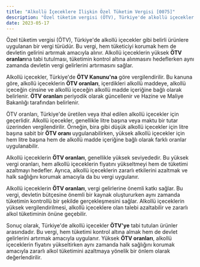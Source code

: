 ```yaml
---
title: "Alkollü İçeceklere İlişkin Özel Tüketim Vergisi [0075]"
description: "Özel tüketim vergisi (ÖTV), Türkiye'de alkollü içecekler gibi belirli ürünlere uygulanan bir vergi türüdür."
date: 2023-05-17
---
```


Özel tüketim vergisi (ÖTV), Türkiye'de alkollü içecekler gibi belirli ürünlere uygulanan bir vergi türüdür. Bu vergi,
hem tüketiciyi korumak hem de devletin gelirini artırmak amacıyla alınır. Alkollü içeceklerin yüksek **ÖTV oranları**na
tabi tutulması, tüketimin kontrol altına alınmasını hedeflerken aynı zamanda devletin vergi gelirlerini artırmasını
sağlar.

Alkollü içecekler, Türkiye'de **ÖTV Kanunu'na** göre vergilendirilir. Bu kanuna göre, alkollü içeceklerin **ÖTV oranları**,
içerdikleri alkollü maddeye, alkollü içeceğin cinsine ve alkollü içeceğin alkollü madde içeriğine bağlı olarak
belirlenir. **ÖTV oranları** periyodik olarak güncellenir ve Hazine ve Maliye Bakanlığı tarafından belirlenir.

ÖTV oranları, Türkiye'de üretilen veya ithal edilen alkollü içecekler için geçerlidir. Alkollü içecekler, genellikle
litre başına veya maktu bir tutar üzerinden vergilendirilir. Örneğin, bira gibi düşük alkollü içecekler için litre
başına sabit bir **ÖTV oranı** uygulanabilirken, yüksek alkollü içecekler için hem litre başına hem de alkollü madde
içeriğine bağlı olarak farklı oranlar uygulanabilir.

Alkollü içeceklerin **ÖTV oranları**, genellikle yüksek seviyededir. Bu yüksek vergi oranları, hem alkollü içeceklerin
fiyatını yükseltmeyi hem de tüketimi azaltmayı hedefler. Ayrıca, alkollü içeceklerin zararlı etkilerini azaltmak ve halk
sağlığını korumak amacıyla da bu vergi uygulanır.

Alkollü içeceklerin **ÖTV oranları**, vergi gelirlerine önemli katkı sağlar. Bu vergi, devletin bütçesine önemli bir
kaynak oluştururken aynı zamanda tüketimin kontrollü bir şekilde gerçekleşmesini sağlar. Alkollü içeceklerin yüksek
vergilendirilmesi, alkollü içeceklere olan talebi azaltabilir ve zararlı alkol tüketiminin önüne geçebilir.

Sonuç olarak, Türkiye'de alkollü içecekler **ÖTV'ye** tabi tutulan ürünler arasındadır. Bu vergi, hem tüketimi kontrol
altına almak hem de devlet gelirlerini artırmak amacıyla uygulanır. Yüksek **ÖTV oranları**, alkollü içeceklerin
fiyatını yükseltirken aynı zamanda halk sağlığını korumak amacıyla zararlı alkol tüketimini azaltmaya yönelik bir önlem
olarak değerlendirilir.
